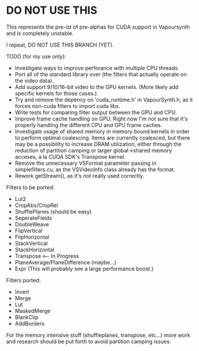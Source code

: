 DO NOT USE THIS
===============

This represents the pre-ist of pre-alphas for CUDA support in Vapoursynth and is completely unstable.

I repeat, DO NOT USE THIS BRANCH (YET).

TODO (for my use only):
   * Investigate ways to improve perforance with multiple CPU threads.
   * Port all of the standard library over (the filters that actually operate on the video data).
   * Add support 9/10/16-bit video to the GPU kernels. (More likely add specific kernels for those cases.)
   * Try and remove the depency on 'cuda_runtime.h' in VapourSynth.h, as it forces non-cuda filters to import cuda libs.
   * Write tests for comparing filter output between the GPU and CPU.
   * Improve frame cache handling on GPU. Right now I'm not sure that it's properly handling the different CPU and GPU frame caches.
   * Investigate usage of shared memory in memory bound kernels in order to perform optimal coalescing. Items are currently coalesced,
     but there may be a possibility to increase DRAM utilization, either through the reduction of partition camping or larger global->shared
     memory acceses, a la CUDA SDK's Transpose kernel.
   * Remove the unnecessary VSFormat parameter passing in simplefilters.cu, as the VSVideoInfo class already has the format.
   * Rework getStream(), as it's not really used correctly.


Filters to be ported:
   * Lut2
   * CropAbs/CropRel
   * ShufflePlanes (should be easy)
   * SeperateFields
   * DoubleWeave
   * FlipVertical
   * FlipHorizontal
   * StackVertical
   * StackHorizontal
   * Transpose <-- In Progress
   * PlaneAverage/PlaneDifference (maybe...)
   * Expr (This will probably see a large performance boost.)


Filters ported:
   * Invert
   * Merge
   * Lut
   * MaskedMerge
   * BlankClip
   * AddBorders

For the memory intensive stuff (shuffleplanes, transpose, etc...) more work and research should be put forth to avoid partition camping issues.
